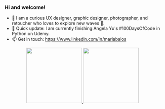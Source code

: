 ### Hi and welcome! 
  
- 🤠 I am a curious UX designer, graphic designer, photographer, and retoucher who loves to explore new waves 🌊. 
- 🔭 Quick update: I am currently finishing Angela Yu's #100DaysOfCode in Python on Udemy.
- 📫 Get in touch: https://www.linkedin.com/in/mariabalos



<div align="center">
  <a href="https://github.com/juliana-silva-hub">
  <img height="180em" src="https://github-readme-stats.vercel.app/api?username=mbalos16&show_icons=true&theme=dracula&include_all_commits=true&count_private=true"/>
  <img height="180em" src="https://github-readme-stats.vercel.app/api/top-langs/?username=mbalos16&layout=compact&langs_count=7&theme=dracula"/>
 
  
</div>
<div style="display: inline_block"><br>
  
</div>
